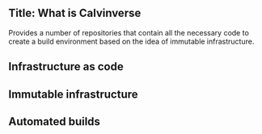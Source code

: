 Title: What is Calvinverse
---

Provides a number of repositories that contain all the necessary code to create a
build environment based on the idea of immutable infrastructure.

## Infrastructure as code


## Immutable infrastructure


## Automated builds